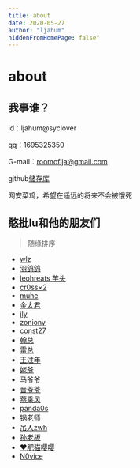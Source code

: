 ```yaml
---
title: about
date: 2020-05-27
author: "ljahum"
hiddenFromHomePage: false"
---
```

# about

## 我事谁？

id：ljahum@syclover

qq：1695325350

G-mail：roomoflja@gmail.com

github[储存库](https://github.com/ljahum)

网安菜鸡，希望在遥远的将来不会被饿死

## 憨批lu和他的朋友们
> 随缘排序
- [wlz](https://lingze.xyz/)
- [羽鸽鸽](http://www.cl4y.top/)
- [leohreats 芋头](https://leohearts.com/)
- [cr0ss×2](https://github.com/pjx206)
- [muhe](https://o0xmuhe.github.io/)
- [金太君](http://39.106.144.160/)
- [jly](https://0xc4m3l-jiang.github.io/)
- [zoniony](https://zoniony.github.io/#/)
- [const27](https://const27.com/)
- [翰总](https://evoa.me/)
- [雷总](https://0xe4s0n.github.io/)
- [王过年](https://skywanggg.github.io/)
- [姥爷](https://l1m3syc.github.io/about/)
- [马爷爷](https://afkl-cuit.github.io/)
- [晋爷爷](https://www.f4de.ink/)
- [燕乘风](https://0xfocu5.github.io/)
- [panda0s](https://panda0s.top/)
- [锅老师](https://0xpoker.cn/)
- [吊人zwh](http://106.15.74.181/)
- [孙老板](https://ch1o3nr.com/)
- [❤肥猫嘤嘤](https://fmyy.pro/)
- [N0vice](https://n0vice.gitee.io/tags/index.html)
